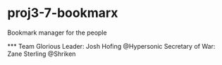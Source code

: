proj3-7-bookmarx
================

Bookmark manager for the people

*** Team
Glorious Leader: Josh Hofing @Hypersonic
Secretary of War: Zane Sterling @Shriken
